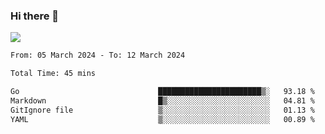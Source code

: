 ### Hi there 👋️

![](https://komarev.com/ghpvc/?username=Loner1024)

<!--START_SECTION:waka-->

```txt
From: 05 March 2024 - To: 12 March 2024

Total Time: 45 mins

Go                               ███████████████████████▒░   93.18 %
Markdown                         █▒░░░░░░░░░░░░░░░░░░░░░░░   04.81 %
GitIgnore file                   ▒░░░░░░░░░░░░░░░░░░░░░░░░   01.13 %
YAML                             ▒░░░░░░░░░░░░░░░░░░░░░░░░   00.89 %
```

<!--END_SECTION:waka-->



